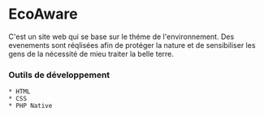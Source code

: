 # EcoAware
C'est un site web qui se base sur le théme de l'environnement.
Des evenements sont réqlisées afin de protéger la nature et de sensibiliser les gens de la nécessité de mieu traiter la belle terre.

### Outils de développement
    * HTML
    * CSS
    * PHP Native